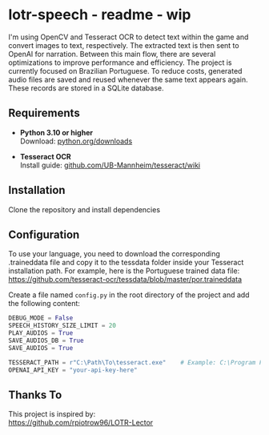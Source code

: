 # lotr-speech - readme - wip

I'm using OpenCV and Tesseract OCR to detect text within the game and convert images to text, respectively. The extracted text is then sent to OpenAI for narration. Between this main flow, there are several optimizations to improve performance and efficiency. The project is currently focused on Brazilian Portuguese.
To reduce costs, generated audio files are saved and reused whenever the same text appears again. These records are stored in a SQLite database.

## Requirements

- **Python 3.10 or higher**  
   Download: [python.org/downloads](https://www.python.org/downloads/)

- **Tesseract OCR**  
   Install guide: [github.com/UB-Mannheim/tesseract/wiki](https://github.com/UB-Mannheim/tesseract/wiki)


## Installation

Clone the repository and install dependencies

## Configuration

To use your language, you need to download the corresponding .traineddata file and copy it to the tessdata folder inside your Tesseract installation path. For example, here is the Portuguese trained data file:
https://github.com/tesseract-ocr/tessdata/blob/master/por.traineddata



Create a file named `config.py` in the root directory of the project and add the following content:

```python
DEBUG_MODE = False
SPEECH_HISTORY_SIZE_LIMIT = 20 
PLAY_AUDIOS = True 
SAVE_AUDIOS_DB = True
SAVE_AUDIOS = True

TESSERACT_PATH = r"C:\Path\To\tesseract.exe"	# Example: C:\Program Files\Tesseract-OCR\tesseract.exe
OPENAI_API_KEY = "your-api-key-here"
```

## Thanks To

This project is inspired by:  
https://github.com/rpiotrow96/LOTR-Lector